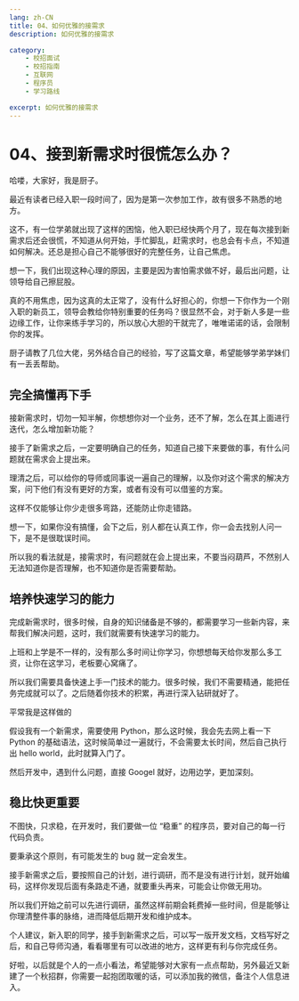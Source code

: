 ```yaml
---
lang: zh-CN
title: 04、如何优雅的接需求
description: 如何优雅的接需求

category: 
    - 校招面试
    - 校招指南
    - 互联网
    - 程序员
    - 学习路线

excerpt: 如何优雅的接需求
---
```




# 04、接到新需求时很慌怎么办？

哈喽，大家好，我是厨子。

最近有读者已经入职一段时间了，因为是第一次参加工作，故有很多不熟悉的地方。

这不，有一位学弟就出现了这样的困恼，他入职已经快两个月了，现在每次接到新需求后还会很慌，不知道从何开始，手忙脚乱，赶需求时，也总会有卡点，不知道如何解决。还总是担心自己不能够很好的完整任务，让自己焦虑。

想一下，我们出现这种心理的原因，主要是因为害怕需求做不好，最后出问题，让领导给自己擦屁股。

真的不用焦虑，因为这真的太正常了，没有什么好担心的，你想一下你作为一个刚入职的新员工，领导会教给你特别重要的任务吗？很显然不会，对于新人多是一些边缘工作，让你来练手学习的，所以放心大胆的干就完了，唯唯诺诺的话，会限制你的发挥。

厨子请教了几位大佬，另外结合自己的经验，写了这篇文章，希望能够学弟学妹们有一丢丢帮助。

## 完全搞懂再下手

接新需求时，切勿一知半解，你想想你对一个业务，还不了解，怎么在其上面进行迭代，怎么增加新功能？

接手了新需求之后，一定要明确自己的任务，知道自己接下来要做的事，有什么问题就在需求会上提出来。

理清之后，可以给你的导师或同事说一遍自己的理解，以及你对这个需求的解决方案，问下他们有没有更好的方案，或者有没有可以借鉴的方案。



这样不仅能够让你少走很多弯路，还能防止你走错路。

想一下，如果你没有搞懂，会下之后，别人都在认真工作，你一会去找别人问一下，是不是很耽误时间。

所以我的看法就是，接需求时，有问题就在会上提出来，不要当闷葫芦，不然别人无法知道你是否理解，也不知道你是否需要帮助。

## 培养快速学习的能力

完成新需求时，很多时候，自身的知识储备是不够的，都需要学习一些新内容，来帮我们解决问题，这时，我们就需要有快速学习的能力。

上班和上学是不一样的，没有那么多时间让你学习，你想想每天给你发那么多工资，让你在这学习，老板要心窝痛了。

所以我们需要具备快速上手一门技术的能力。很多时候，我们不需要精通，能把任务完成就可以了。之后随着你技术的积累，再进行深入钻研就好了。



平常我是这样做的

假设我有一个新需求，需要使用 Python，那么这时候，我会先去网上看一下 Python 的基础语法，这时候简单过一遍就行，不会需要太长时间，然后自己执行出 hello world，此时就算入门了。

然后开发中，遇到什么问题，直接 Googel 就好，边用边学，更加深刻。

## 稳比快更重要

不图快，只求稳，在开发时，我们要做一位 “稳重” 的程序员，要对自己的每一行代码负责。

要秉承这个原则，有可能发生的 bug 就一定会发生。

接手新需求之后，要按照自己的计划，进行调研，而不是没有进行计划，就开始编码，这样你发现后面有条路走不通，就要重头再来，可能会让你做无用功。



所以我们开始之前可以先进行调研，虽然这样前期会耗费掉一些时间，但是能够让你理清整件事的脉络，进而降低后期开发和维护成本。

个人建议，新入职的同学，接手到新需求之后，可以写一版开发文档，文档写好之后，和自己导师沟通，看看哪里有可以改进的地方，这样更有利与你完成任务。

好啦，以后就是个人的一点小看法，希望能够对大家有一点点帮助，另外最近又新建了一个秋招群，你需要一起抱团取暖的话，可以添加我的微信，备注个人信息进入。


